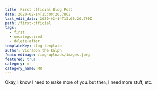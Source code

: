 ```yaml
---
title: First official Blog Post
date: 2020-02-14T15:09:20.786Z
last_edit_date: 2020-02-14T15:09:20.799Z
path: /first-official
tags:
  - first
  - uncategorised
  - delete-after
templateKey: blog-template
author: Vicradon the Ralph
featuredImage: /img-uploads/images.jpeg
featured: true
category: mr
category_name: MR
---
```

Okay, I know I need to make more of you. but then, I need more stuff, etc.
